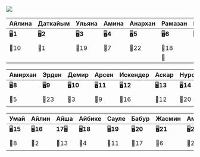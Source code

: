 ![](1-4/EMOJI)

| Айлина   | Даткайым | Ульяна   | Амина    | Анархан  | Рамазан  | Нуриэль  |
| -------- | -------- | -------- | -------- | -------- | -------- | -------- |
| 🖥️**1** | 🖥️**2** | 🖥️**3** | 🖥️**4** | 🖥️**5** | 🖥️**6** | 🖥️**7** |
|          |          |          |          |          |          |          |
| 🏫10     | 🏫1      | 🏫19     | 🏫7      | 🏫22     | 🏫18     | 🏫14     |
|          |          |          |          |          | 👻       |          |

| Амирхан  | Эрден    | Демир     | Арсен     | Искендер  | Аскар     | Нурсултан |
| -------- | -------- | --------- | --------- | --------- | --------- | --------- |
| 🖥️**8** | 🖥️**9** | 🖥️**10** | 🖥️**11** | 🖥️**12** | 🖥️**13** | 🖥️**14** |
|          |          |           |           |           |           |           |
| 🏫5      | 🏫23     | 🏫3       | 🏫9       | 🏫16      | 🏫12      | 🏫20      |
|          |          |           |           |           |           |           |

| Умай      | Айлин     | Айша      | Айбике    | Сауле     | Бабур     | Жасмин    | Амалия    | Жанэль    |
| --------- | --------- | --------- | --------- | --------- | --------- | --------- | --------- | --------- |
| 🖥️**15** | 🖥️**16** | **17**🖥️ | 🖥️**18** | 🖥️**19** | 🖥️**20** | 🖥️**21** | 🖥️**22** | 🖥️**23** |
|           |           |           |           |           |           |           |           |           |
| 🏫8       | 🏫2       | 🏫13      | 🏫4       | 🏫11      | 🏫17      | 🏫6       | 🏫21      | 🏫15      |
|           |           |           |           |           |           |           |           |           |

[^1]: Жасмин - До Тхи Сан Сан